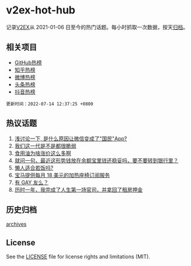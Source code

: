 # v2ex-hot-hub

 记录[V2EX](https://www.v2ex.com/)从 2021-01-06 日至今的热门话题。每小时抓取一次数据，按天[归档](archives)。
 
 ## 相关项目

- [GitHub热榜](https://github.com/snaildev/github-hot-hub)
- [知乎热榜](https://github.com/snaildev/zhihu-hot-hub)
- [微博热榜](https://github.com/snaildev/weibo-hot-hub)
- [头条热榜](https://github.com/snaildev/toutiao-hot-hub)
- [抖音热榜](https://github.com/snaildev/douyin-hot-hub)


 `更新时间：2022-07-14 12:37:25 +0800`

## 热议话题

1. [浅讨论一下, 是什么原因让微信变成了"国民"App?](https://www.v2ex.com/t/866038)
1. [我们这一代是不是都很脆弱](https://www.v2ex.com/t/866031)
1. [食用油为啥涨价这么多啊](https://www.v2ex.com/t/865936)
1. [就问一句，最近这形势钱放在余额宝里钱还稳妥吗，要不要转到银行里？](https://www.v2ex.com/t/866033)
1. [懒人适合若饭吗?](https://www.v2ex.com/t/865897)
1. [宝马提供每月 18 美元的加热座椅订阅服务](https://www.v2ex.com/t/865941)
1. [有 GAY 友么？](https://www.v2ex.com/t/866034)
1. [历时一年，我完成了人生第一场官司，并拿回了租房押金](https://www.v2ex.com/t/866067)

## 历史归档

[archives](archives)

## License

See the [LICENSE](LICENSE) file for license rights and limitations (MIT).
